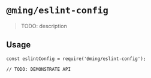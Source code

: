 # `@ming/eslint-config`

> TODO: description

## Usage

```
const eslintConfig = require('@ming/eslint-config');

// TODO: DEMONSTRATE API
```
